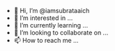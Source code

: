 - 👋 Hi, I’m @iamsubrataaich
- 👀 I’m interested in ...
- 🌱 I’m currently learning ...
- 💞️ I’m looking to collaborate on ...
- 📫 How to reach me ...

<!---
iamsubrataaich/iamsubrataaich is a ✨ special ✨ repository because its `README.md` (this file) appears on your GitHub profile.
You can click the Preview link to take a look at your changes.
--->
